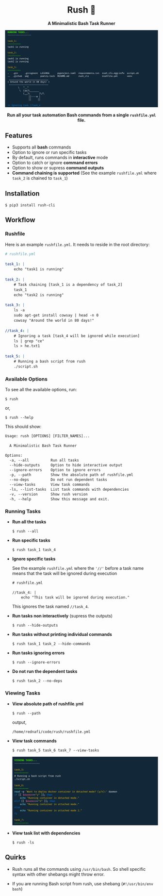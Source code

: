 <div align="center">

# Rush 🏃
**A Minimalistic Bash Task Runner**


![img](./img/rush-run.png)

**Run all your task automation **Bash commands** from a single `rushfile.yml` file.**
</div>


## Features
* Supports all **bash** commands
* Option to ignore or run specific tasks
* By default, runs commands in **interactive** mode
* Option to catch or ignore **command errors**
* Option to show or supress **command outputs**
* **Command chaining is supported** (See the example `rushfile.yml` where `task_2` is chained to `task_1`)

## Installation

```
$ pip3 install rush-cli
```

## Workflow

### Rushfile
Here is an example `rushfile.yml`. It needs to reside in the root directory:

``` yml
# rushfile.yml

task_1: |
    echo "task1 is running"

task_2: |
    # Task chaining [task_1 is a dependency of task_2]
    task_1
    echo "task2 is running"

task_3: |
    ls -a
    sudo apt-get install cowsay | head -n 0
    cowsay "Around the world in 80 days!"

//task_4: |
    # Ignoring a task [task_4 will be ignored while execution]
    ls | grep "ce"
    ls > he.txt1

task_5: |
    # Running a bash script from rush
    ./script.sh
```

### Available Options
To see all the available options, run:
```
$ rush
```
or,
```
$ rush --help
```
This should show:

```
Usage: rush [OPTIONS] [FILTER_NAMES]...

  A Minimalistic Bash Task Runner

Options:
  -a, --all          Run all tasks
  --hide-outputs     Option to hide interactive output
  --ignore-errors    Option to ignore errors
  -p, --path         Show the absolute path of rushfile.yml
  --no-deps          Do not run dependent tasks
  --view-tasks       View task commands
  -ls, --list-tasks  List task commands with dependencies
  -v, --version      Show rush version
  -h, --help         Show this message and exit.
```

### Running Tasks

* **Run all the tasks**
    ```
    $ rush --all
    ```

* **Run specific tasks**
    ```
    $ rush task_1 task_4
    ```
* **Ignore specific tasks**

    See the example `rushfile.yml` where the `'//'` before a task name means that the task will be ignored during execution

    ```
    # rushfile.yml

    //task_4: |
        echo "This task will be ignored during execution."
    ```
    This ignores the task named `//task_4`.

* **Run tasks non interactively** (supress the outputs)
    ```
    $ rush --hide-outputs
    ```
* **Run tasks without printing individual commands**
    ```
    $ rush task_1 task_2 --hide-commands
    ```

* **Run tasks ignoring errors**
    ```
    $ rush --ignore-errors
    ```

* **Do not run the dependent tasks**
    ```
    $ rush task_2 --no-deps
    ```

### Viewing Tasks

* **View absolute path of rushfile.yml**
    ```
    $ rush --path
    ```
    output,
    ```
    /home/rednafi/code/rush/rushfile.yml
    ```

* **View task commands**
    ```
    $ rush task_5 task_6 task_7 --view-tasks
    ```
    ![img](./img/rush-view.png)

* **View task list with dependencies**
    ```
    $ rush -ls
    ```

## Quirks

* Rush runs all the commands using `/usr/bin/bash`. So shell specific syntax with other shebangs might throw error.

* If you are running Bash script from rush, use shebang (`#!/usr/bin/env bash`)
